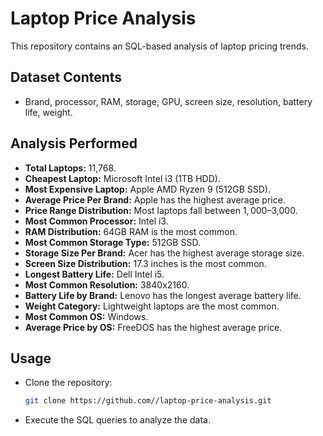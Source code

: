 # Laptop Price Analysis

This repository contains an SQL-based analysis of laptop pricing trends.

## **Dataset Contents**
- Brand, processor, RAM, storage, GPU, screen size, resolution, battery life, weight.

## **Analysis Performed**
- **Total Laptops:** 11,768.
- **Cheapest Laptop:** Microsoft Intel i3 (1TB HDD).
- **Most Expensive Laptop:** Apple AMD Ryzen 9 (512GB SSD).
- **Average Price Per Brand:** Apple has the highest average price.
- **Price Range Distribution:** Most laptops fall between $1,000–$3,000.
- **Most Common Processor:** Intel i3.
- **RAM Distribution:** 64GB RAM is the most common.
- **Most Common Storage Type:** 512GB SSD.
- **Storage Size Per Brand:** Acer has the highest average storage size.
- **Screen Size Distribution:** 17.3 inches is the most common.
- **Longest Battery Life:** Dell Intel i5.
- **Most Common Resolution:** 3840x2160.
- **Battery Life by Brand:** Lenovo has the longest average battery life.
- **Weight Category:** Lightweight laptops are the most common.
- **Most Common OS:** Windows.
- **Average Price by OS:** FreeDOS has the highest average price.

## **Usage**
- Clone the repository:
  ```sh
  git clone https://github.com//laptop-price-analysis.git
  ```
- Execute the SQL queries to analyze the data.
